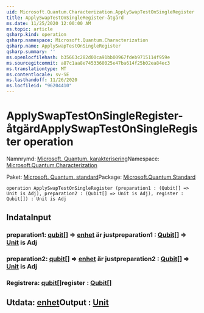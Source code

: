 ```yaml
---
uid: Microsoft.Quantum.Characterization.ApplySwapTestOnSingleRegister
title: ApplySwapTestOnSingleRegister-åtgärd
ms.date: 11/25/2020 12:00:00 AM
ms.topic: article
qsharp.kind: operation
qsharp.namespace: Microsoft.Quantum.Characterization
qsharp.name: ApplySwapTestOnSingleRegister
qsharp.summary: ''
ms.openlocfilehash: b35663c282d00ca91bb00967fdeb9715114f959e
ms.sourcegitcommit: a87c1aa8e7453360025e47ba614f25b02ea84ec3
ms.translationtype: MT
ms.contentlocale: sv-SE
ms.lasthandoff: 11/26/2020
ms.locfileid: "96204410"
---
```

# <a name="applyswaptestonsingleregister-operation"></a><span data-ttu-id="e75c6-102">ApplySwapTestOnSingleRegister-åtgärd</span><span class="sxs-lookup"><span data-stu-id="e75c6-102">ApplySwapTestOnSingleRegister operation</span></span>

<span data-ttu-id="e75c6-103">Namnrymd: [Microsoft. Quantum. karakterisering](xref:Microsoft.Quantum.Characterization)</span><span class="sxs-lookup"><span data-stu-id="e75c6-103">Namespace: [Microsoft.Quantum.Characterization](xref:Microsoft.Quantum.Characterization)</span></span>

<span data-ttu-id="e75c6-104">Paket: [Microsoft. Quantum. standard](https://nuget.org/packages/Microsoft.Quantum.Standard)</span><span class="sxs-lookup"><span data-stu-id="e75c6-104">Package: [Microsoft.Quantum.Standard](https://nuget.org/packages/Microsoft.Quantum.Standard)</span></span>




```qsharp
operation ApplySwapTestOnSingleRegister (preparation1 : (Qubit[] => Unit is Adj), preparation2 : (Qubit[] => Unit is Adj), register : Qubit[]) : Unit is Adj
```


## <a name="input"></a><span data-ttu-id="e75c6-105">Indata</span><span class="sxs-lookup"><span data-stu-id="e75c6-105">Input</span></span>

### <a name="preparation1--qubit--unit--is-adj"></a><span data-ttu-id="e75c6-106">preparation1: [qubit](xref:microsoft.quantum.lang-ref.qubit)[] => [enhet](xref:microsoft.quantum.lang-ref.unit)  är just</span><span class="sxs-lookup"><span data-stu-id="e75c6-106">preparation1 : [Qubit](xref:microsoft.quantum.lang-ref.qubit)[] => [Unit](xref:microsoft.quantum.lang-ref.unit)  is Adj</span></span>




### <a name="preparation2--qubit--unit--is-adj"></a><span data-ttu-id="e75c6-107">preparation2: [qubit](xref:microsoft.quantum.lang-ref.qubit)[] => [enhet](xref:microsoft.quantum.lang-ref.unit)  är just</span><span class="sxs-lookup"><span data-stu-id="e75c6-107">preparation2 : [Qubit](xref:microsoft.quantum.lang-ref.qubit)[] => [Unit](xref:microsoft.quantum.lang-ref.unit)  is Adj</span></span>




### <a name="register--qubit"></a><span data-ttu-id="e75c6-108">Registrera: [qubit](xref:microsoft.quantum.lang-ref.qubit)[]</span><span class="sxs-lookup"><span data-stu-id="e75c6-108">register : [Qubit](xref:microsoft.quantum.lang-ref.qubit)[]</span></span>





## <a name="output--unit"></a><span data-ttu-id="e75c6-109">Utdata: [enhet](xref:microsoft.quantum.lang-ref.unit)</span><span class="sxs-lookup"><span data-stu-id="e75c6-109">Output : [Unit](xref:microsoft.quantum.lang-ref.unit)</span></span>

